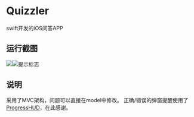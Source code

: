 # Quizzler
swift开发的iOS问答APP
## 运行截图
![](https://i.imgur.com/bKNxByL.jpg)![提示标志](https://i.imgur.com/jtyRnrw.png)
## 说明
采用了MVC架构，问题可以直接在model中修改。
正确/错误的弹窗提醒使用了[ProgressHUD](https://github.com/relatedcode/ProgressHUD)，在此感谢。
